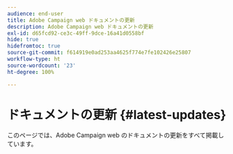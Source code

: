 ```yaml
---
audience: end-user
title: Adobe Campaign web ドキュメントの更新
description: Adobe Campaign web ドキュメントの更新
exl-id: d65fcd92-ce3c-49ff-9dce-16a41d0558bf
hide: true
hidefromtoc: true
source-git-commit: f614919e0ad253aa4625f774e7fe102426e25807
workflow-type: ht
source-wordcount: '23'
ht-degree: 100%

---
```


# ドキュメントの更新 {#latest-updates}

このページでは、Adobe Campaign web のドキュメントの更新をすべて掲載しています。
